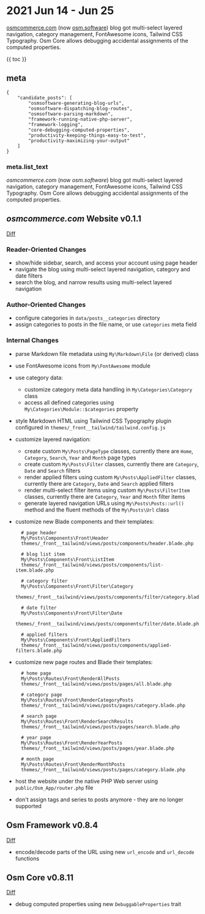 # 2021 Jun 14 - Jun 25

[osmcommerce.com](https://osm.software/) (now [osm.software](https://osm.software/)) blog got multi-select layered navigation, category management, FontAwesome icons,
Tailwind CSS Typography. Osm Core allows debugging accidental assignments of the computed properties.  
 
{{ toc }}

## meta

    {
        "candidate_posts": [
            "osmsoftware-generating-blog-urls",
            "osmsoftware-dispatching-blog-routes",
            "osmsoftware-parsing-markdown",
            "framework-running-native-php-server",
            "framework-logging",
            "core-debugging-computed-properties",
            "productivity-keeping-things-easy-to-test",
            "productivity-maximizing-your-output"
        ]
    }

### meta.list_text

*osmcommerce.com* (now *osm.software*) blog got multi-select layered navigation,
category management, FontAwesome icons, Tailwind CSS Typography. Osm Core allows
debugging accidental assignments of the computed properties.

## *osmcommerce.com* Website v0.1.1

[Diff](https://github.com/osmphp/osmcommerce-website/compare/v0.1.0...v0.1.1)

### Reader-Oriented Changes

* show/hide sidebar, search, and access your account using page header
* navigate the blog using multi-select layered navigation, category and date filters
* search the blog, and narrow results using multi-select layered navigation

### Author-Oriented Changes

* configure categories in `data/posts__categories` directory
* assign categories to posts in the file name, or use `categories` meta field 

### Internal Changes

* parse Markdown file metadata using `My\Markdown\File` (or derived) class

* use FontAwesome icons from `My\FontAwesome` module

* use category data:

    * customize category meta data handling in `My\Categories\Category` class
    * access all defined categories using `My\Categories\Module::$categories` 
    property

* style Markdown HTML using Tailwind CSS Typography plugin configured in `themes/_front__tailwind/tailwind.config.js`

* customize layered navigation:

    * create custom `My\Posts\PageType` classes, currently there are `Home`, 
    `Category`, `Search`, `Year` and `Month` page types
    * create custom `My\Posts\Filter` classes, currently there are `Category`, 
    `Date` and `Search` filters
    * render applied filters using custom `My\Posts\AppliedFilter` classes,
      currently there are `Category`, `Date` and `Search` applied filters
    * render multi-select filter items using custom `My\Posts\FilterItem` 
    classes, currently there are `Category`, `Year` and `Month` filter items
    * generate layered navigation URLs using `My\Posts\Posts::url()` method and
    the fluent methods of the `My\Posts\Url` class

* customize new Blade components and their templates:

        # page header
        My\Posts\Components\Front\Header
        themes/_front__tailwind/views/posts/components/header.blade.php
        
        # blog list item
        My\Posts\Components\Front\ListItem
        themes/_front__tailwind/views/posts/components/list-item.blade.php
        
        # category filter
        My\Posts\Components\Front\Filter\Category
        themes/_front__tailwind/views/posts/components/filter/category.blade.php
        
        # date filter
        My\Posts\Components\Front\Filter\Date
        themes/_front__tailwind/views/posts/components/filter/date.blade.php
  
        # applied filters
        My\Posts\Components\Front\AppliedFilters
        themes/_front__tailwind/views/posts/components/applied-filters.blade.php

* customize new page routes and Blade their templates:

        # home page
        My\Posts\Routes\Front\RenderAllPosts
        themes/_front__tailwind/views/posts/pages/all.blade.php
                      
        # category page
        My\Posts\Routes\Front\RenderCategoryPosts
        themes/_front__tailwind/views/posts/pages/category.blade.php
        
        # search page
        My\Posts\Routes\Front\RenderSearchResults
        themes/_front__tailwind/views/posts/pages/search.blade.php
        
        # year page
        My\Posts\Routes\Front\RenderYearPosts
        themes/_front__tailwind/views/posts/pages/year.blade.php
        
        # month page
        My\Posts\Routes\Front\RenderMonthPosts
        themes/_front__tailwind/views/posts/pages/category.blade.php
        
* host the website under the native PHP Web server using 
    `public/Osm_App/router.php` file

* don't assign tags and series to posts anymore - they are no longer supported

## Osm Framework v0.8.4

[Diff](https://github.com/osmphp/framework/compare/v0.8.0...v0.8.4)

* encode/decode parts of the URL using new `url_encode` and `url_decode` functions

## Osm Core v0.8.11

[Diff](https://github.com/osmphp/core/compare/v0.8.10...v0.8.11)

* debug computed properties using new `DebuggableProperties` trait